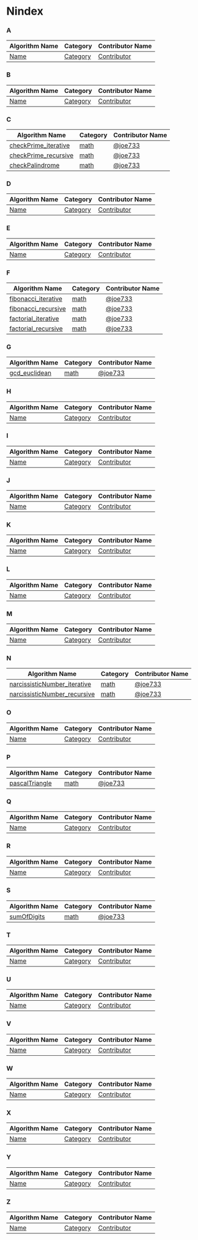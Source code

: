 # Nindex

### **A**

| Algorithm Name | Category | Contributor Name |
| --- | --- | --- |
| [Name](#) | [Category](#) |  [Contributor](#) |

### **B**

| Algorithm Name | Category | Contributor Name |
| --- | --- | --- |
| [Name](#) | [Category](#) |  [Contributor](#) |

### **C**

| Algorithm Name | Category | Contributor Name |
| --- | --- | --- |
| [checkPrime_iterative](/math/checkPrime_iterative.nim) | [math](/math) |  [@joe733](https://github.com/joe733) |
| [checkPrime_recursive](/math/checkPrime_recursive.nim) | [math](/math) |  [@joe733](https://github.com/joe733) |
| [checkPalindrome](/math/checkPalindrome.nim) | [math](/math) |  [@joe733](https://github.com/joe733) |

### **D**

| Algorithm Name | Category | Contributor Name |
| --- | --- | --- |
| [Name](#) | [Category](#) |  [Contributor](#) |

### **E**

| Algorithm Name | Category | Contributor Name |
| --- | --- | --- |
| [Name](#) | [Category](#) |  [Contributor](#) |

### **F**

| Algorithm Name | Category | Contributor Name |
| --- | --- | --- |
| [fibonacci_iterative](/math/fibonacci_iterative.nim) | [math](/math/) |  [@joe733](https://github.com/joe733) |
| [fibonacci_recursive](/math/fibonacci_recursive.nim) | [math](/math/) |  [@joe733](https://github.com/joe733) |
| [factorial_iterative](/math/factorial_iterative.nim) | [math](/math) |  [@joe733](https://github.com/joe733) |
| [factorial_recursive](/math/factorial_recursive.nim) | [math](/math) |  [@joe733](https://github.com/joe733) |

### **G**

| Algorithm Name | Category | Contributor Name |
| --- | --- | --- |
| [gcd_euclidean](/math/gcd_euclidean.nim) | [math](/math) |  [@joe733](https://github.com/joe733) |

### **H**

| Algorithm Name | Category | Contributor Name |
| --- | --- | --- |
| [Name](#) | [Category](#) |  [Contributor](#) |

### **I**

| Algorithm Name | Category | Contributor Name |
| --- | --- | --- |
| [Name](#) | [Category](#) |  [Contributor](#) |

### **J**

| Algorithm Name | Category | Contributor Name |
| --- | --- | --- |
| [Name](#) | [Category](#) |  [Contributor](#) |

### **K**

| Algorithm Name | Category | Contributor Name |
| --- | --- | --- |
| [Name](#) | [Category](#) |  [Contributor](#) |

### **L**

| Algorithm Name | Category | Contributor Name |
| --- | --- | --- |
| [Name](#) | [Category](#) |  [Contributor](#) |

### **M**

| Algorithm Name | Category | Contributor Name |
| --- | --- | --- |
| [Name](#) | [Category](#) |  [Contributor](#) |

### **N**

| Algorithm Name | Category | Contributor Name |
| --- | --- | --- |
| [narcissisticNumber_iterative](/math/narcissisticNumber_iterative.nim) | [math](/math) |  [@joe733](https://github.com/joe733) |
| [narcissisticNumber_recursive](/math/narcissisticNumber_recursive.nim) | [math](/math) |  [@joe733](https://github.com/joe733) |

### **O**

| Algorithm Name | Category | Contributor Name |
| --- | --- | --- |
| [Name](#) | [Category](#) |  [Contributor](#) |

### **P**

| Algorithm Name | Category | Contributor Name |
| --- | --- | --- |
| [pascalTriangle](/math/pascalTriangle.nim) | [math](/math) |  [@joe733](https://github.com/joe733) |

### **Q**

| Algorithm Name | Category | Contributor Name |
| --- | --- | --- |
| [Name](#) | [Category](#) |  [Contributor](#) |

### **R**

| Algorithm Name | Category | Contributor Name |
| --- | --- | --- |
| [Name](#) | [Category](#) |  [Contributor](#) |

### **S**

| Algorithm Name | Category | Contributor Name |
| --- | --- | --- |
| [sumOfDigits](/math/sumOfDigits.nim) | [math](/math) |  [@joe733](https://github.com/joe733)

### **T**

| Algorithm Name | Category | Contributor Name |
| --- | --- | --- |
| [Name](#) | [Category](#) |  [Contributor](#) |

### **U**

| Algorithm Name | Category | Contributor Name |
| --- | --- | --- |
| [Name](#) | [Category](#) |  [Contributor](#) |

### **V**

| Algorithm Name | Category | Contributor Name |
| --- | --- | --- |
| [Name](#) | [Category](#) |  [Contributor](#) |

### **W**

| Algorithm Name | Category | Contributor Name |
| --- | --- | --- |
| [Name](#) | [Category](#) |  [Contributor](#) |

### **X**

| Algorithm Name | Category | Contributor Name |
| --- | --- | --- |
| [Name](#) | [Category](#) |  [Contributor](#) |

### **Y**

| Algorithm Name | Category | Contributor Name |
| --- | --- | --- |
| [Name](#) | [Category](#) |  [Contributor](#) |

### **Z**

| Algorithm Name | Category | Contributor Name |
| --- | --- | --- |
| [Name](#) | [Category](#) |  [Contributor](#) |
